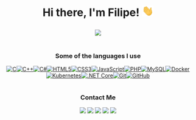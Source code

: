 # <p align="center">Hi there, I'm Filipe! <img width="30em" src="https://raw.githubusercontent.com/ABSphreak/ABSphreak/master/gifs/Hi.gif"></p>

<a href="#" align="center">
  <div>
    <img height="145em" src="https://github-readme-stats.vercel.app/api?username=filipefernandesdev&hide=prs,issues&count_private=true&show_icons=true&theme=github_dark"/>
<!--     <img height="145em" src="https://github-readme-stats.vercel.app/api/top-langs/?username=filipefernandesdev&theme=github_dark&exclude_repo=globalmusik,Flavia-Cabeleireiros&hide=hack&langs_count=6&layout=compact"/> -->
  </div>
</a>

#

### <p align="center">Some of the languages I use</p>
<a href="#" align="center">
  <div class="languages">
    <img title="C" alt="C" width="40px" src="https://cdn.jsdelivr.net/gh/devicons/devicon/icons/c/c-original.svg"><img title="C++" alt="C++" width="40px" src="https://cdn.jsdelivr.net/gh/devicons/devicon/icons/cplusplus/cplusplus-original.svg"><img title="C#" alt="C#" width="40px" src="https://cdn.jsdelivr.net/gh/devicons/devicon/icons/csharp/csharp-original.svg"><img title="HTML5" alt="HTML5" width="40px" src="https://cdn.jsdelivr.net/gh/devicons/devicon/icons/html5/html5-original.svg"><img title="CSS3" alt="CSS3" width="40px" src="https://cdn.jsdelivr.net/gh/devicons/devicon/icons/css3/css3-original.svg"><img title="JavaScript" alt="JavaScript" width="40px" src="https://cdn.jsdelivr.net/gh/devicons/devicon/icons/javascript/javascript-original.svg"><img title="PHP" alt="PHP" width="40px" src="https://cdn.jsdelivr.net/gh/devicons/devicon/icons/php/php-original.svg"><img title="MySQL" alt="MySQL" width="40px" src="https://cdn.jsdelivr.net/gh/devicons/devicon/icons/mysql/mysql-original-wordmark.svg"><img title="Docker" alt="Docker" width="40px" src="https://cdn.jsdelivr.net/gh/devicons/devicon/icons/docker/docker-original.svg"><img title="Kubernetes" alt="Kubernetes" width="40px" src="https://cdn.jsdelivr.net/gh/devicons/devicon/icons/kubernetes/kubernetes-plain.svg"><img title=".NET Core" alt=".NET Core" width="40px" src="https://cdn.jsdelivr.net/gh/devicons/devicon/icons/dotnetcore/dotnetcore-original.svg"><img title="Git" alt="Git" width="40px" src="https://cdn.jsdelivr.net/gh/devicons/devicon/icons/git/git-original.svg"><img title="GitHub" alt="GitHub" width="40px" src="https://cdn.jsdelivr.net/gh/devicons/devicon/icons/github/github-original.svg">
  </div>
</a>

#

### <p align="center">Contact Me</p>
<div align="center">
<!--   Mail -->
  <a href="mailto:filipefernandesdev@gmail.com" target="_blank"><img src="https://img.shields.io/badge/Gmail-D14836?style=for-the-badge&logo=gmail&logoColor=white"></a>
<!--   Instagram -->
  <a href="https://www.instagram.com/filipefernandesmusic/" target="_blank"><img src="https://img.shields.io/badge/Instagram-E4405F?style=for-the-badge&logo=instagram&logoColor=white"></a>
<!--   Stack Overflow -->
  <a href="https://stackoverflow.com/users/10398519/filipe-fernandes" target="_blank"><img src="https://img.shields.io/badge/Stack_Overflow-FE7A16?style=for-the-badge&logo=stack-overflow&logoColor=white"></a>
<!--   LinkedIn -->
  <a href="https://www.linkedin.com/in/filipefernandesdev/" target="_blank"><img src="https://img.shields.io/badge/LinkedIn-0077B5?style=for-the-badge&logo=linkedin&logoColor=white"></a>
<!--   GitHub -->
  <a href="https://github.com/filipefernandesdev" target="_blank"><img src="https://img.shields.io/badge/GitHub-100000?style=for-the-badge&logo=github&logoColor=white"></a>
</div>
